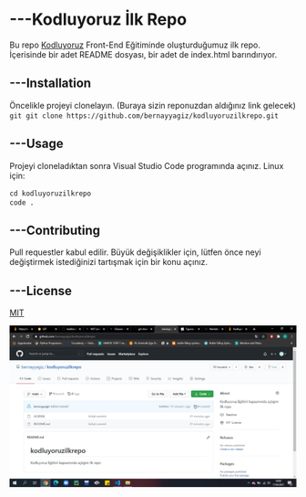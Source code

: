 # ---Kodluyoruz İlk Repo
Bu repo [Kodluyoruz](https://www.kodluyoruz.org/) Front-End Eğitiminde oluşturduğumuz ilk repo. İçerisinde bir adet README dosyası, bir adet de index.html barındırıyor.

## ---Installation
Öncelikle projeyi clonelayın. (Buraya sizin reponuzdan aldığınız link gelecek)
`git
git clone https://github.com/bernayyagiz/kodluyoruzilkrepo.git
`
## ---Usage
Projeyi cloneladıktan sonra Visual Studio Code programında açınız.
Linux için:
```linux
cd kodluyoruzilkrepo
code .
```
## ---Contributing
Pull requestler kabul edilir. Büyük değişiklikler için, lütfen önce neyi değiştirmek istediğinizi tartışmak için bir konu açınız.

## ---License
[MIT](https://choosealicense.com/licenses/mit/)

![](proje.jpg)